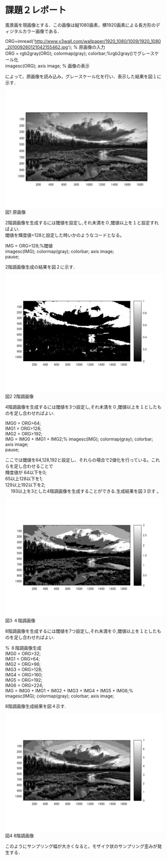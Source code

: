 ﻿# 課題２レポート

風景画を現画像とする．この画像は縦1080画素，横1920画素による長方形のディジタルカラー画像である．

ORG=imread('http://www.v3wall.com/wallpaper/1920_1080/1009/1920_1080_201009260121042155462.jpg'); % 原画像の入力  
ORG = rgb2gray(ORG); colormap(gray); colorbar;%rgb2gray()でグレースケール化  
imagesc(ORG); axis image; % 画像の表示  

によって，原画像を読み込み，グレースケール化を行い、表示した結果を図１に示す．  

![原画像](https://github.com/MogmogPakupaku/lecture_image_processing/blob/master/image/kadai2_gryorg.jpg)  
図1 原画像

2階調画像を生成するには閾値を設定し,それ未満を０,閾値以上を１と設定すればよい.  
閾値を輝度値=128と設定した時いかのようなコードとなる。

IMG = ORG>128;%閾値  
imagesc(IMG); colormap(gray); colorbar;  axis image;  
pause;  

2階調画像生成の結果を図２に示す．

![原画像](https://github.com/MogmogPakupaku/lecture_image_processing/blob/master/image/kadai2_1.jpg)  
図2 2階調画像  

4階調画像を生成するには閾値を3つ設定し,それ未満を０,閾値以上を１としたものを足し合わせればよい.

IMG0 = ORG>64;  
IMG1 = ORG>128;  
IMG2 = ORG>192;  
IMG = IMG0 + IMG1 + IMG2;% 
imagesc(IMG); colormap(gray); colorbar;  axis image;  
pause;   

ここでは閾値を64,128,192と設定し、それらの場合で2値化を行っている。これらを足し合わせることで  
輝度値が        64以下を0;  
         65以上128以下を1;  
        129以上192以下を2;  
        　      193以上を3とした4階調画像を生成することができる.生成結果を図３示す 。

![原画像](https://github.com/MogmogPakupaku/lecture_image_processing/blob/master/image/kadai2_2.jpg)  
図3 ４階調画像

8階調画像を生成するには閾値を7つ設定し,それ未満を０,閾値以上を１としたものを足し合わせればよい.    

% ８階調画像生成  
IMG0 = ORG>32;    
IMG1 = ORG>64;    
IMG2 = ORG>96;    
IMG3 = ORG>128;   
IMG4 = ORG>160;   
IMG5 = ORG>192;   
IMG6 = ORG>224;   
IMG = IMG0 + IMG1 + IMG2 + IMG3  + IMG4 + IMG5 + IMG6;%        
imagesc(IMG); colormap(gray); colorbar; axis image;   

8階調画像生成結果を図４示す.

![原画像](https://github.com/MogmogPakupaku/lecture_image_processing/blob/master/image/kadai2_3.jpg)  
図4 8階調画像

このようにサンプリング幅が大きくなると，モザイク状のサンプリング歪みが発生する．
